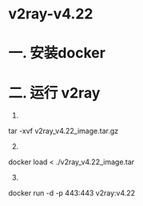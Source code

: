 # v2ray-v4.22

# 一. 安装docker


# 二. 运行 v2ray
1. 
tar -xvf v2ray_v4.22_image.tar.gz


2. 
docker load < ./v2ray_v4.22_image.tar 

3. 
docker run -d -p 443:443  v2ray:v4.22  
